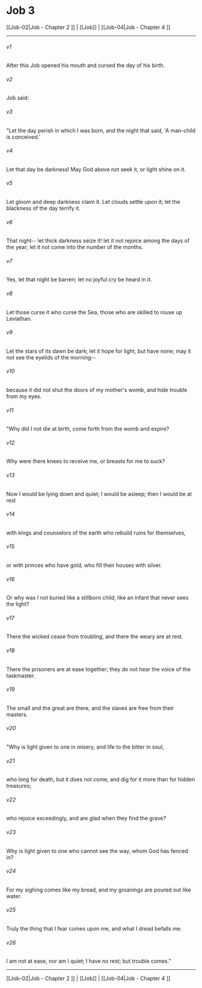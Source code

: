 # Job 3

[[Job-02|Job - Chapter 2 ]] | [[Job]] | [[Job-04|Job - Chapter 4 ]]
***

###### v1
After this Job opened his mouth and cursed the day of his birth.
###### v2
Job said:
###### v3
"Let the day perish in which I was born, and the night that said, 'A man-child is conceived.'
###### v4
Let that day be darkness! May God above not seek it, or light shine on it.
###### v5
Let gloom and deep darkness claim it. Let clouds settle upon it; let the blackness of the day terrify it.
###### v6
That night-- let thick darkness seize it! let it not rejoice among the days of the year; let it not come into the number of the months.
###### v7
Yes, let that night be barren; let no joyful cry be heard in it.
###### v8
Let those curse it who curse the Sea, those who are skilled to rouse up Leviathan.
###### v9
Let the stars of its dawn be dark; let it hope for light, but have none; may it not see the eyelids of the morning--
###### v10
because it did not shut the doors of my mother's womb, and hide trouble from my eyes.
###### v11
"Why did I not die at birth, come forth from the womb and expire?
###### v12
Why were there knees to receive me, or breasts for me to suck?
###### v13
Now I would be lying down and quiet; I would be asleep; then I would be at rest
###### v14
with kings and counselors of the earth who rebuild ruins for themselves,
###### v15
or with princes who have gold, who fill their houses with silver.
###### v16
Or why was I not buried like a stillborn child, like an infant that never sees the light?
###### v17
There the wicked cease from troubling, and there the weary are at rest.
###### v18
There the prisoners are at ease together; they do not hear the voice of the taskmaster.
###### v19
The small and the great are there, and the slaves are free from their masters.
###### v20
"Why is light given to one in misery, and life to the bitter in soul,
###### v21
who long for death, but it does not come, and dig for it more than for hidden treasures;
###### v22
who rejoice exceedingly, and are glad when they find the grave?
###### v23
Why is light given to one who cannot see the way, whom God has fenced in?
###### v24
For my sighing comes like my bread, and my groanings are poured out like water.
###### v25
Truly the thing that I fear comes upon me, and what I dread befalls me.
###### v26
I am not at ease, nor am I quiet; I have no rest; but trouble comes."

***

[[Job-02|Job - Chapter 2 ]] | [[Job]] | [[Job-04|Job - Chapter 4 ]]
